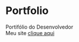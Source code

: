 # Portfolio
Portifólio do Desenvolvedor<br>
Meu site 
<a href="https://enidiia.github.io/Portfolio/">clique aqui</a>
